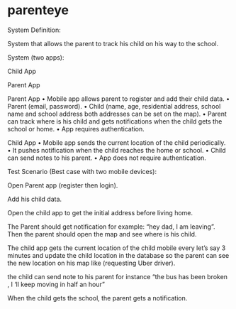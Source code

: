 # parenteye

System Definition:

System that allows the parent to track his child on his way to the school.

System (two apps):

Child App

Parent App

Parent App
• Mobile app allows parent to register and add their child data. • Parent (email, password). • Child (name, age, residential address, school name and school address both addresses can be set on the map). • Parent can track where is his child and gets notifications when the child gets the school or home. • App requires authentication.

Child App
• Mobile app sends the current location of the child periodically. • It pushes notification when the child reaches the home or school. • Child can send notes to his parent. • App does not require authentication.

Test Scenario (Best case with two mobile devices):

Open Parent app (register then login).

Add his child data.

Open the child app to get the initial address before living home.

The Parent should get notification for example: “hey dad, I am leaving”. Then the parent should open the map and see where is his child.

The child app gets the current location of the child mobile every let’s say 3 minutes and update the child location in the database so the parent can see the new location on his map like (requesting Uber driver).

the child can send note to his parent for instance “the bus has been broken , I ‘ll keep moving in half an hour”

When the child gets the school, the parent gets a notification.
